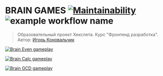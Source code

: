 
# BRAIN GAMES [![Maintainability](https://api.codeclimate.com/v1/badges/a99a88d28ad37a79dbf6/maintainability)](https://codeclimate.com/github/codeclimate/codeclimate/maintainability) ![example workflow name](https://github.com/igorkonovalchik/hexlet-frontend-project-1/workflows/Eslint/badge.svg)
> Образовательный проект Хекслета. Курс "Фронтенд разработка". Автор: [Игорь Коновальчик](https://ru.hexlet.io/u/konovalchik)

[![Brain Even gameplay](https://asciinema.org/a/372279.svg)](https://asciinema.org/a/372279)

[![Brain Calc gameplay](https://asciinema.org/a/yIJK6HwQL5WnOMe2Ahl8z3XlX.svg)](https://asciinema.org/a/yIJK6HwQL5WnOMe2Ahl8z3XlX)

[![Brain GCD gameplay](https://asciinema.org/a/Yqwpw38gSkXcxf2MCMvyauviD.svg)](https://asciinema.org/a/Yqwpw38gSkXcxf2MCMvyauviD)
